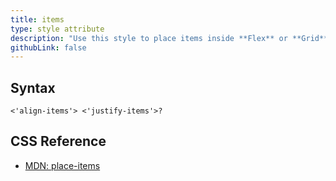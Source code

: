 ```yaml
---
title: items
type: style attribute
description: "Use this style to place items inside **Flex** or **Grid** layouts."
githubLink: false
---
```


## Syntax

```
<'align-items'> <'justify-items'>?
```

## CSS Reference

* [MDN: place-items](!https://developer.mozilla.org/en-US/docs/Web/CSS/place-items)
